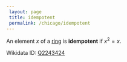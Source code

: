 ```yaml
---
 layout: page
 title: idempotent
 permalink: /chicago/idempotent
---
```

An element $x$ of a [ring](https://mathgloss.github.io/MathGloss/chicago/ring) is **idempotent** if $x^2 = x$. 

Wikidata ID: [Q2243424](https://www.wikidata.org/wiki/Q2243424)